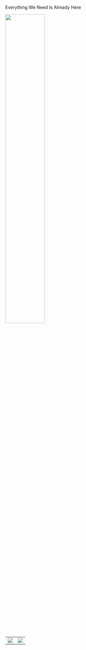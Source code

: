 Everything We Need Is Already Here
<table>
  <tr>
      <img align="center" width="50%" src="https://github.com/drknzz/GitHub-Achievements/blob/main/Media/Badges/Pull-Shark/GIF/PullShark_Animated.gif">
  </tr>
  <td>
    <a href="https://github.com/unkn0w7n" target="blank">
      <img src="https://streak-stats.demolab.com/?user=unkn0w7n"/>
    </a>
  </td>
  <td>
    <a href="https://github.com/unkn0w7n" target="blank">
      <img src="https://github-readme-stats.vercel.app/api?username=unkn0w7n&show_icons=true"/>
    </a>
  </td>
</table>
<!---
unkn0w7n/unkn0w7n is a ✨ special ✨ repository because its `README.md` (this file) appears on your GitHub profile.
You can click the Preview link to take a look at your changes.
--->
